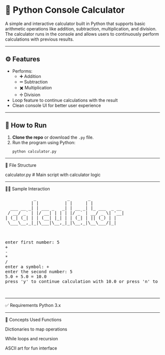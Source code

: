 # 🧮 Python Console Calculator

A simple and interactive calculator built in Python that supports basic arithmetic operations like addition, subtraction, multiplication, and division. The calculator runs in the console and allows users to continuously perform calculations with previous results.

---

## ⚙️ Features

- Performs:
  - ➕ Addition
  - ➖ Subtraction
  - ✖️ Multiplication
  - ➗ Division
- Loop feature to continue calculations with the result
- Clean console UI for better user experience

---

## 🚀 How to Run

1. **Clone the repo** or download the `.py` file.
2. Run the program using Python:
   ```bash
   python calculator.py


---


📂 File Structure


calculator.py    # Main script with calculator logic


---

👨‍💻 Sample Interaction

<pre>
           _            _       _             
          | |          | |     | |            
  ___ __ _| | ___ _   _| | __ _| |_ ___  _ __ 
 / __/ _` | |/ __| | | | |/ _` | __/ _ \| '__|
| (_| (_| | | (__| |_| | | (_| | || (_) | |   
 \___\__,_|_|\___|\__,_|_|\__,_|\__\___/|_|   
                                              
                                              

enter first number: 5
+
-
*
/
enter a symbol: +
enter the second number: 5
5.0 + 5.0 = 10.0
press 'y' to continue calculation with 10.0 or press 'n' to continue with new number: 


</pre>

---


✅ Requirements
Python 3.x


---



🧠 Concepts Used
Functions

Dictionaries to map operations

While loops and recursion

ASCII art for fun interface


